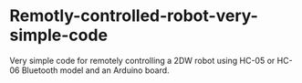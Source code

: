# Remotly-controlled-robot-very-simple-code
Very simple code for remotely controlling a 2DW robot using HC-05 or HC-06 Bluetooth model and an Arduino board.
